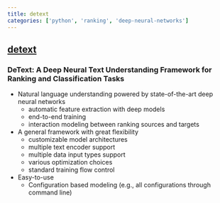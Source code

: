 ```yaml
---
title: detext
categories: ['python', 'ranking', 'deep-neural-networks']
---
```

## [detext](https://github.com/linkedin/detext)

### DeText: A Deep Neural Text Understanding Framework for Ranking and Classification Tasks 

* Natural language understanding powered by state-of-the-art deep neural networks
  * automatic feature extraction with deep models
  * end-to-end training
  * interaction modeling between ranking sources and targets
* A general framework with great flexibility
  * customizable model architectures
  * multiple text encoder support
  * multiple data input types support
  * various optimization choices
  * standard training flow control
* Easy-to-use
  * Configuration based modeling (e.g., all configurations through command line)
